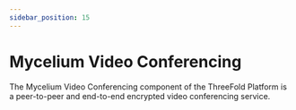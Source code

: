 ```yaml
---
sidebar_position: 15
---
```


# Mycelium Video Conferencing

The Mycelium Video Conferencing component of the ThreeFold Platform is a peer-to-peer and end-to-end encrypted video conferencing service.